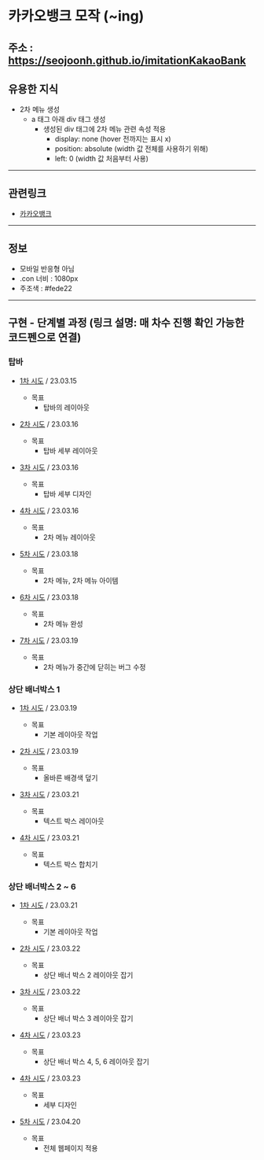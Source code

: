# 카카오뱅크 모작 (~ing)
주소 : https://seojoonh.github.io/imitationKakaoBank
---

## 유용한 지식
- 2차 메뉴 생성
    - a 태그 아래 div 태그 생성
        - 생성된 div 태그에 2차 메뉴 관련 속성 적용
            - display: none (hover 전까지는 표시 x)
            - position: absolute (width 값 전체를 사용하기 위해)
            - left: 0 (width 값 처음부터 사용)

---

## 관련링크
- [카카오뱅크](https://www.kakaobank.com/)

---

## 정보
- 모바일 반응형 아님
- .con 너비 : 1080px
- 주조색 : #fede22

---

## 구현 - 단계별 과정 (링크 설명: 매 차수 진행 확인 가능한 코드펜으로 연결)
### 탑바
- [1차 시도](https://codepen.io/seojoon/pen/dyqmxar?editors=1100) / 23.03.15
    - 목표
        - 탑바의 레이아웃

- [2차 시도](https://codepen.io/seojoon/pen/GRXdYBq) / 23.03.16
    - 목표
        - 탑바 세부 레이아웃

- [3차 시도](https://codepen.io/seojoon/pen/qBMYQXN) / 23.03.16
    - 목표
        - 탑바 세부 디자인

- [4차 시도](https://codepen.io/seojoon/pen/NWLMJXL) / 23.03.16
    - 목표
        - 2차 메뉴 레이아웃

- [5차 시도](https://codepen.io/seojoon/pen/MWqBjKN) / 23.03.18
    - 목표
        - 2차 메뉴, 2차 메뉴 아이템

- [6차 시도](https://codepen.io/seojoon/pen/dyqjpKd) / 23.03.18
    - 목표
        - 2차 메뉴 완성

- [7차 시도](https://codepen.io/seojoon/pen/mdGjOpN) / 23.03.19
    - 목표
        - 2차 메뉴가 중간에 닫히는 버그 수정


### 상단 배너박스 1
- [1차 시도](https://codepen.io/seojoon/pen/zYJLNGy) / 23.03.19
    - 목표
        - 기본 레이아웃 작업

- [2차 시도](https://codepen.io/seojoon/pen/zYJLNGy) / 23.03.19
    - 목표
        - 올바른 배경색 덮기

- [3차 시도](https://codepen.io/seojoon/pen/yLxxaQL) / 23.03.21
    - 목표
        - 텍스트 박스 레이아웃

- [4차 시도](https://codepen.io/seojoon/pen/VwGGNKK) / 23.03.21
    - 목표
        - 텍스트 박스 합치기


### 상단 배너박스 2 ~ 6 
- [1차 시도](https://codepen.io/seojoon/pen/zYJLNGy) / 23.03.21
    - 목표
        - 기본 레이아웃 작업

- [2차 시도](https://codepen.io/seojoon/pen/RwYebLe) / 23.03.22
    - 목표
        - 상단 배너 박스 2 레이아웃 잡기

- [3차 시도](https://codepen.io/seojoon/pen/GRXYGbL) / 23.03.22
    - 목표
        - 상단 배너 박스 3 레이아웃 잡기
        
- [4차 시도](https://codepen.io/seojoon/pen/MWqzmzy) / 23.03.23
    - 목표
        - 상단 배너 박스 4, 5, 6 레이아웃 잡기

- [4차 시도](https://codepen.io/seojoon/pen/PodxjRw) / 23.03.23
    - 목표
        - 세부 디자인

- [5차 시도](https://codepen.io/seojoon/pen/MWPbeOV) / 23.04.20
    - 목표
        - 전체 웹페이지 적용